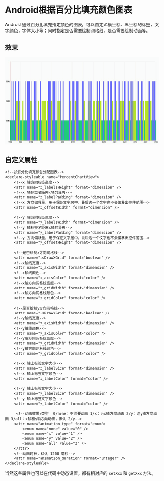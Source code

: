 # Android根据百分比填充颜色图表
Android 通过百分比填充指定颜色的图表，可以自定义横坐标、纵坐标的标签，文字颜色，字体大小等；同时指定是否需要绘制网格线，是否需要绘制动画等。

## 效果
![PercentChart效果](./images/demo.gif)


## 自定义属性

    <!--按百分比填充颜色分配图表-->
    <declare-styleable name="PercentChartView">
        <!--x 轴方向标签高度-->
        <attr name="x_labelsHeight" format="dimension" />
        <!--x 轴标签名距离x轴的距离-->
        <attr name="x_labelPadding" format="dimension" />
        <!--x 方向偏移量，用于保证文字居中，最后边一个文字也不会偏移出控件范围-->
        <attr name="x_offsetWidth" format="dimension" />

        <!--y 轴方向标签宽度-->
        <attr name="y_labelsWidth" format="dimension" />
        <!--y 轴标签名距离x轴的距离-->
        <attr name="y_labelPadding" format="dimension" />
        <!--y 方向偏移量，用于保证文字居中，最后边一个文字也不会偏移出控件范围-->
        <attr name="y_offsetHeight" format="dimension" />

        <!--是否绘制x方向网格线-->
        <attr name="isDrawXGrid" format="boolean" />
        <!--x轴线宽度-->
        <attr name="x_axisWidth" format="dimension" />
        <!--x轴线颜色-->
        <attr name="x_axisColor" format="color" />
        <!--x轴方向网格线宽度-->
        <attr name="x_gridWidth" format="dimension" />
        <!--x轴方向网格线颜色-->
        <attr name="x_gridColor" format="color" />

        <!--是否绘制y方向网格线-->
        <attr name="isDrawYGrid" format="boolean" />
        <!--y轴线宽度-->
        <attr name="y_axisWidth" format="dimension" />
        <!--y轴线颜色-->
        <attr name="y_axisColor" format="color" />
        <!--y轴方向网格线宽度-->
        <attr name="y_gridWidth" format="dimension" />
        <!--y轴方向网格线颜色-->
        <attr name="y_gridColor" format="color" />

        <!--x 轴上标签文字大小-->
        <attr name="x_labelSize" format="dimension" />
        <!--x 轴上标签文字颜色-->
        <attr name="x_labelColor" format="color" />

        <!--y 轴上标签文字大小-->
        <attr name="y_labelSize" format="dimension" />
        <!--y 轴上标签文字颜色-->
        <attr name="y_labelColor" format="color" />

         <!--动画效果/类型  0/none：不需要动画 1/x：沿x轴方向动画 2/y：沿y轴方向动画 3/all：x轴和y轴方向动画，默认 2/y-->
        <attr name="animation_type" format="enum">
            <enum name="none" value="0" />
            <enum name="x" value="1" />
            <enum name="y" value="2" />
            <enum name="all" value="3" />
        </attr>
        <!--动画时长，默认 1200 毫秒-->
        <attr name="animation_duration" format="integer" />
    </declare-styleable>

当然这些属性也可以在代码中动态设置，都有相对应的  `setXxx` 和 `getXxx` 方法。